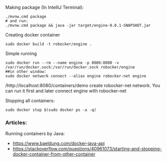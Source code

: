 Making package (In IntelliJ Terminal):
```
./mvnw.cmd package
# and run:
./mvnw.cmd package && java -jar target/engine-0.0.1-SNAPSHOT.jar
```

Creating docker container
```
sudo docker build -t robocker/engine .
```

Simple running
```
sudo docker run --rm --name engine -p 8080:8080 -v /var/run/docker.sock:/var/run/docker.sock robocker/engine
##in other window:
sudo docker network connect --alias engine robocker-net engine
```
/http://localhost:8080/containers/demo create robocker-net network. You can run it first and later connect engine with robocker-net

Stopping all containers:
```
sudo docker stop $(sudo docker ps -a -q)
```

### Articles: ###

Running containers by Java:
  * https://www.baeldung.com/docker-java-api
  * https://stackoverflow.com/questions/40961073/starting-and-stopping-docker-container-from-other-container